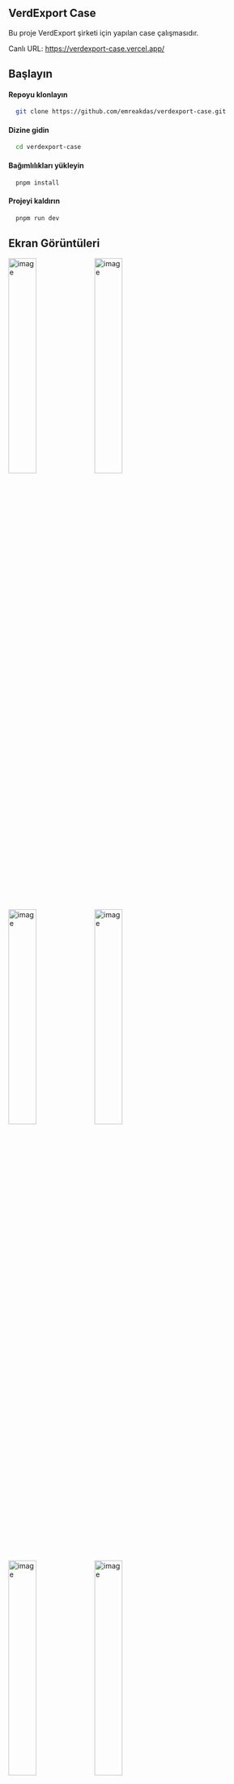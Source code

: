 
## VerdExport Case

Bu proje VerdExport şirketi için yapılan case çalışmasıdır.

Canlı URL: https://verdexport-case.vercel.app/


## Başlayın 

#### Repoyu klonlayın

```bash 
  git clone https://github.com/emreakdas/verdexport-case.git
```
    

#### Dizine gidin

```bash 
  cd verdexport-case
```

#### Bağımlılıkları yükleyin

```bash 
  pnpm install
```

#### Projeyi kaldırın

```bash 
  pnpm run dev
```
## Ekran Görüntüleri
<img width="33%" alt="image" src="https://github.com/emreakdas/verdexport-case/assets/29312582/9f4c8739-96d7-4b19-9b38-8230680d7763">
<img width="33%" alt="image" src="https://github.com/emreakdas/verdexport-case/assets/29312582/59a24f96-d204-446e-a774-794ffaf7c46d">
<img width="33%" alt="image" src="https://github.com/emreakdas/verdexport-case/assets/29312582/e5976a99-2a22-47c8-b398-695108214ede">
<img width="33%" alt="image" src="https://github.com/emreakdas/verdexport-case/assets/29312582/aab78441-f2fe-43e9-8edc-769323751372">
<img width="33%" alt="image" src="https://github.com/emreakdas/verdexport-case/assets/29312582/88d80bfb-be6e-4f39-a1c3-18e8342d708d">
<img width="33%" alt="image" src="https://github.com/emreakdas/verdexport-case/assets/29312582/f792c2bb-5141-4764-85aa-4f0949ff130c">

## Stack
React.JS, TailwindCSS, Redux Toolkit, Yup (Validation), Sonner (Tooltip Package), React Router Dom, Formik, Framer Motion
